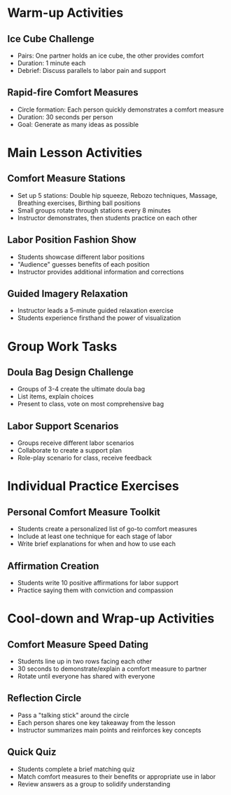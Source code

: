 # Warm-up Activities

## Ice Cube Challenge
- Pairs: One partner holds an ice cube, the other provides comfort
- Duration: 1 minute each
- Debrief: Discuss parallels to labor pain and support

## Rapid-fire Comfort Measures
- Circle formation: Each person quickly demonstrates a comfort measure
- Duration: 30 seconds per person
- Goal: Generate as many ideas as possible

# Main Lesson Activities

## Comfort Measure Stations
- Set up 5 stations: Double hip squeeze, Rebozo techniques, Massage, Breathing exercises, Birthing ball positions
- Small groups rotate through stations every 8 minutes
- Instructor demonstrates, then students practice on each other

## Labor Position Fashion Show
- Students showcase different labor positions
- "Audience" guesses benefits of each position
- Instructor provides additional information and corrections

## Guided Imagery Relaxation
- Instructor leads a 5-minute guided relaxation exercise
- Students experience firsthand the power of visualization

# Group Work Tasks

## Doula Bag Design Challenge
- Groups of 3-4 create the ultimate doula bag
- List items, explain choices
- Present to class, vote on most comprehensive bag

## Labor Support Scenarios
- Groups receive different labor scenarios
- Collaborate to create a support plan
- Role-play scenario for class, receive feedback

# Individual Practice Exercises

## Personal Comfort Measure Toolkit
- Students create a personalized list of go-to comfort measures
- Include at least one technique for each stage of labor
- Write brief explanations for when and how to use each

## Affirmation Creation
- Students write 10 positive affirmations for labor support
- Practice saying them with conviction and compassion

# Cool-down and Wrap-up Activities

## Comfort Measure Speed Dating
- Students line up in two rows facing each other
- 30 seconds to demonstrate/explain a comfort measure to partner
- Rotate until everyone has shared with everyone

## Reflection Circle
- Pass a "talking stick" around the circle
- Each person shares one key takeaway from the lesson
- Instructor summarizes main points and reinforces key concepts

## Quick Quiz
- Students complete a brief matching quiz
- Match comfort measures to their benefits or appropriate use in labor
- Review answers as a group to solidify understanding